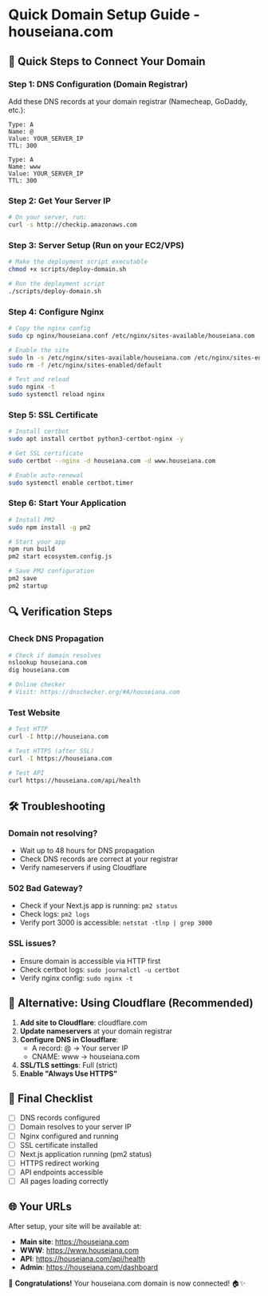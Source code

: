 # Quick Domain Setup Guide - houseiana.com

## 🚀 Quick Steps to Connect Your Domain

### Step 1: DNS Configuration (Domain Registrar)
Add these DNS records at your domain registrar (Namecheap, GoDaddy, etc.):

```
Type: A
Name: @
Value: YOUR_SERVER_IP
TTL: 300

Type: A  
Name: www
Value: YOUR_SERVER_IP
TTL: 300
```

### Step 2: Get Your Server IP
```bash
# On your server, run:
curl -s http://checkip.amazonaws.com
```

### Step 3: Server Setup (Run on your EC2/VPS)
```bash
# Make the deployment script executable
chmod +x scripts/deploy-domain.sh

# Run the deployment script
./scripts/deploy-domain.sh
```

### Step 4: Configure Nginx
```bash
# Copy the nginx config
sudo cp nginx/houseiana.conf /etc/nginx/sites-available/houseiana.com

# Enable the site
sudo ln -s /etc/nginx/sites-available/houseiana.com /etc/nginx/sites-enabled/
sudo rm -f /etc/nginx/sites-enabled/default

# Test and reload
sudo nginx -t
sudo systemctl reload nginx
```

### Step 5: SSL Certificate
```bash
# Install certbot
sudo apt install certbot python3-certbot-nginx -y

# Get SSL certificate
sudo certbot --nginx -d houseiana.com -d www.houseiana.com

# Enable auto-renewal
sudo systemctl enable certbot.timer
```

### Step 6: Start Your Application
```bash
# Install PM2
sudo npm install -g pm2

# Start your app
npm run build
pm2 start ecosystem.config.js

# Save PM2 configuration
pm2 save
pm2 startup
```

## 🔍 Verification Steps

### Check DNS Propagation
```bash
# Check if domain resolves
nslookup houseiana.com
dig houseiana.com

# Online checker
# Visit: https://dnschecker.org/#A/houseiana.com
```

### Test Website
```bash
# Test HTTP
curl -I http://houseiana.com

# Test HTTPS (after SSL)
curl -I https://houseiana.com

# Test API
curl https://houseiana.com/api/health
```

## 🛠️ Troubleshooting

### Domain not resolving?
- Wait up to 48 hours for DNS propagation
- Check DNS records are correct at your registrar
- Verify nameservers if using Cloudflare

### 502 Bad Gateway?
- Check if your Next.js app is running: `pm2 status`
- Check logs: `pm2 logs`
- Verify port 3000 is accessible: `netstat -tlnp | grep 3000`

### SSL issues?
- Ensure domain is accessible via HTTP first
- Check certbot logs: `sudo journalctl -u certbot`
- Verify nginx config: `sudo nginx -t`

## 📱 Alternative: Using Cloudflare (Recommended)

1. **Add site to Cloudflare**: cloudflare.com
2. **Update nameservers** at your domain registrar
3. **Configure DNS in Cloudflare**:
   - A record: @ → Your server IP
   - CNAME: www → houseiana.com
4. **SSL/TLS settings**: Full (strict)
5. **Enable "Always Use HTTPS"**

## 🎯 Final Checklist

- [ ] DNS records configured
- [ ] Domain resolves to your server IP
- [ ] Nginx configured and running
- [ ] SSL certificate installed
- [ ] Next.js application running (pm2 status)
- [ ] HTTPS redirect working
- [ ] API endpoints accessible
- [ ] All pages loading correctly

## 🌐 Your URLs

After setup, your site will be available at:
- **Main site**: https://houseiana.com
- **WWW**: https://www.houseiana.com  
- **API**: https://houseiana.com/api/health
- **Admin**: https://houseiana.com/dashboard

🎉 **Congratulations!** Your houseiana.com domain is now connected! 🏠✨